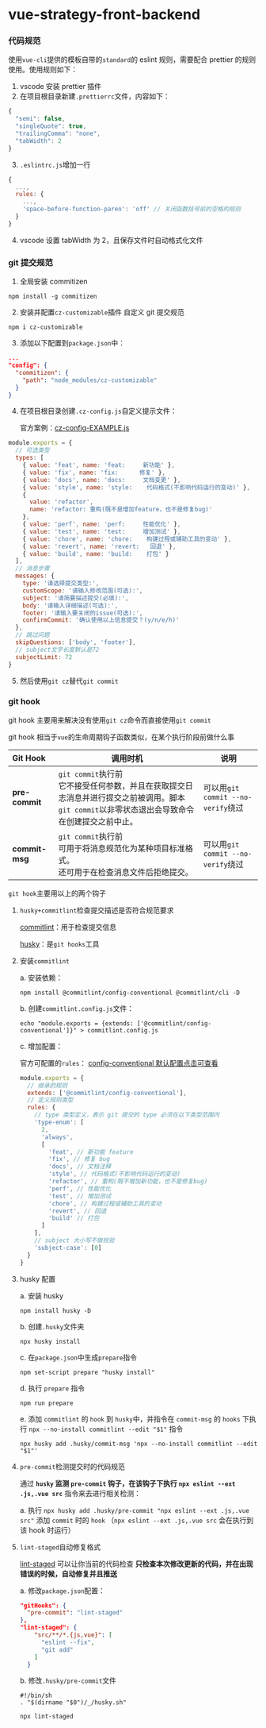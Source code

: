 # vue-strategy-front-backend

### 代码规范

使用`vue-cli`提供的模板自带的`standard`的 eslint 规则，需要配合 prettier 的规则使用。使用规则如下：

1. vscode 安装 prettier 插件
2. 在项目根目录新建`.prettierrc`文件，内容如下：

```javascript
{
  "semi": false,
  "singleQuote": true,
  "trailingComma": "none",
  "tabWidth": 2
}
```

3. `.eslintrc.js`增加一行

```javascript
{
  ...,
  rules: {
    ...,
    'space-before-function-paren': 'off' // 关闭函数括号前的空格的规则
  }
}
```

4. vscode 设置 tabWidth 为 2，且保存文件时自动格式化文件

### git 提交规范

1. 全局安装 commitizen

```
npm install -g commitizen
```

2. 安装并配置`cz-customizable`插件
   自定义 git 提交规范

```
npm i cz-customizable
```

3. 添加以下配置到`package.json`中：

```json
...
"config": {
  "commitizen": {
    "path": "node_modules/cz-customizable"
  }
}
```

4. 在项目根目录创建`.cz-config.js`自定义提示文件：

   官方案例：[cz-config-EXAMPLE.js](https://github.com/leoforfree/cz-customizable/blob/master/cz-config-EXAMPLE.js)

```javascript
module.exports = {
  // 可选类型
  types: [
    { value: 'feat', name: 'feat:     新功能' },
    { value: 'fix', name: 'fix:      修复' },
    { value: 'docs', name: 'docs:     文档变更' },
    { value: 'style', name: 'style:    代码格式(不影响代码运行的变动)' },
    {
      value: 'refactor',
      name: 'refactor: 重构(既不是增加feature，也不是修复bug)'
    },
    { value: 'perf', name: 'perf:     性能优化' },
    { value: 'test', name: 'test:     增加测试' },
    { value: 'chore', name: 'chore:    构建过程或辅助工具的变动' },
    { value: 'revert', name: 'revert:   回退' },
    { value: 'build', name: 'build:    打包' }
  ],
  // 消息步骤
  messages: {
    type: '请选择提交类型:',
    customScope: '请输入修改范围(可选):',
    subject: '请简要描述提交(必填):',
    body: '请输入详细描述(可选):',
    footer: '请输入要关闭的issue(可选):',
    confirmCommit: '确认使用以上信息提交？(y/n/e/h)'
  },
  // 跳过问题
  skipQuestions: ['body', 'footer'],
  // subject文字长度默认是72
  subjectLimit: 72
}
```

5. 然后使用`git cz`替代`git commit`

### git hook

git hook 主要用来解决没有使用`git cz`命令而直接使用`git commit`

git hook 相当于`vue`的生命周期钩子函数类似，在某个执行阶段前做什么事

| Git Hook       | 调用时机                                                                                                                                           | 说明                               |
| :------------- | -------------------------------------------------------------------------------------------------------------------------------------------------- | ---------------------------------- |
| **pre-commit** | `git commit`执行前<br />它不接受任何参数，并且在获取提交日志消息并进行提交之前被调用。脚本`git commit`以非零状态退出会导致命令在创建提交之前中止。 | 可以用`git commit --no-verify`绕过 |
| **commit-msg** | `git commit`执行前<br />可用于将消息规范化为某种项目标准格式。<br />还可用于在检查消息文件后拒绝提交。                                             | 可以用`git commit --no-verify`绕过 |

`git hook`主要用以上的两个钩子

1.  `husky+commitlint`检查提交描述是否符合规范要求

    [commitlint](https://github.com/conventional-changelog/commitlint)：用于检查提交信息

    [husky](https://github.com/typicode/husky)：是`git hooks`工具

2.  安装`commitlint`

    a. 安装依赖：

    ```
    npm install @commitlint/config-conventional @commitlint/cli -D
    ```

    b. 创建`commitlint.config.js`文件：

    ```
    echo "module.exports = {extends: ['@commitlint/config-conventional']}" > commitlint.config.js
    ```

    c. 增加配置：

    官方可配置的`rules`： [config-conventional 默认配置点击可查看](https://github.com/conventional-changelog/commitlint/blob/master/@commitlint/config-conventional/index.js)

    ```javascript
    module.exports = {
      // 继承的规则
      extends: ['@commitlint/config-conventional'],
      // 定义规则类型
      rules: {
        // type 类型定义，表示 git 提交的 type 必须在以下类型范围内
        'type-enum': [
          2,
          'always',
          [
            'feat', // 新功能 feature
            'fix', // 修复 bug
            'docs', // 文档注释
            'style', // 代码格式(不影响代码运行的变动)
            'refactor', // 重构(既不增加新功能，也不是修复bug)
            'perf', // 性能优化
            'test', // 增加测试
            'chore', // 构建过程或辅助工具的变动
            'revert', // 回退
            'build' // 打包
          ]
        ],
        // subject 大小写不做校验
        'subject-case': [0]
      }
    }
    ```

3.  husky 配置

    a. 安装 husky

    ```
    npm install husky -D
    ```

    b. 创建`.husky`文件夹

    ```
    npx husky install
    ```

    c. 在`package.json`中生成`prepare`指令

    ```
    npm set-script prepare "husky install"
    ```

    d. 执行 `prepare` 指令

    ```
    npm run prepare
    ```

    e. 添加 `commitlint` 的 `hook` 到 `husky`中，并指令在 `commit-msg` 的 `hooks` 下执行 `npx --no-install commitlint --edit "$1"` 指令

    ```
    npx husky add .husky/commit-msg 'npx --no-install commitlint --edit "$1"'
    ```

4.  `pre-commit`检测提交时的代码规范

    通过 **`husky` 监测 `pre-commit` 钩子，在该钩子下执行 `npx eslint --ext .js,.vue src`** 指令来去进行相关检测：

    a. 执行 `npx husky add .husky/pre-commit "npx eslint --ext .js,.vue src"` 添加 `commit` 时的 `hook` （`npx eslint --ext .js,.vue src` 会在执行到该 hook 时运行）

5.  `lint-staged`自动修复格式

    [lint-staged](https://github.com/okonet/lint-staged) 可以让你当前的代码检查 **只检查本次修改更新的代码，并在出现错误的时候，自动修复并且推送**

    a. 修改`package.json`配置：

    ```json
    "gitHooks": {
      "pre-commit": "lint-staged"
    },
    "lint-staged": {
        "src/**/*.{js,vue}": [
          "eslint --fix",
          "git add"
        ]
      }
    ```

    b. 修改`.husky/pre-commit`文件

    ```
    #!/bin/sh
    . "$(dirname "$0")/_/husky.sh"

    npx lint-staged

    ```
